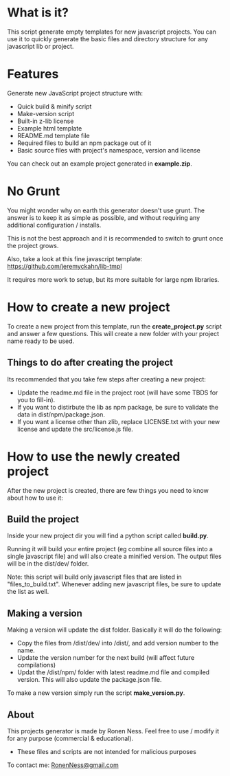 # What is it?

This script generate empty templates for new javascript projects.
You can use it to quickly generate the basic files and directory structure for any javascript lib or project. 

# Features

Generate new JavaScript project structure with:

- Quick build & minify script
- Make-version script
- Built-in z-lib license
- Example html template
- README.md template file
- Required files to build an npm package out of it
- Basic source files with project's namespace, version and license

You can check out an example project generated in **example.zip**.

# No Grunt

You might wonder why on earth this generator doesn't use grunt.
The answer is to keep it as simple as possible, and without requiring any additional configuration / installs.

This is not the best approach and it is recommended to switch to grunt once the project grows.

Also, take a look at this fine javascript template: https://github.com/jeremyckahn/lib-tmpl

It requires more work to setup, but its more suitable for large npm libraries.

# How to create a new project

To create a new project from this template, run the **create_project.py** script and answer a few questions.
This will create a new folder with your project name ready to be used.


## Things to do after creating the project

Its recommended that you take few steps after creating a new project:

- Update the readme.md file in the project root (will have some TBDS for you to fill-in).
- If you want to distirbute the lib as npm package, be sure to validate the data in dist/npm/package.json.
- If you want a license other than zlib, replace LICENSE.txt with your new license and update the src/license.js file.


# How to use the newly created project

After the new project is created, there are few things you need to know about how to use it:

## Build the project

Inside your new project dir you will find a python script called **build.py**.

Running it will build your entire project (eg combine all source files into a single javascript file) and will also create a minified version.
The output files will be in the dist/dev/ folder.

Note: this script will build only javascript files that are listed in "files_to_build.txt".
Whenever adding new javascript files, be sure to update the list as well.

## Making a version

Making a version will update the dist folder.
Basically it will do the following:

- Copy the files from /dist/dev/ into /dist/, and add version number to the name.
- Update the version number for the next build (will affect future compilations)
- Updat the /dist/npm/ folder with latest readme.md file and compiled version. This will also update the package.json file.

To make a new version simply run the script **make_version.py**.

## About

This projects generator is made by Ronen Ness.
Feel free to use / modify it for any purpose (commercial & educational).
* These files and scripts are not intended for malicious purposes

To contact me:
RonenNess@gmail.com

